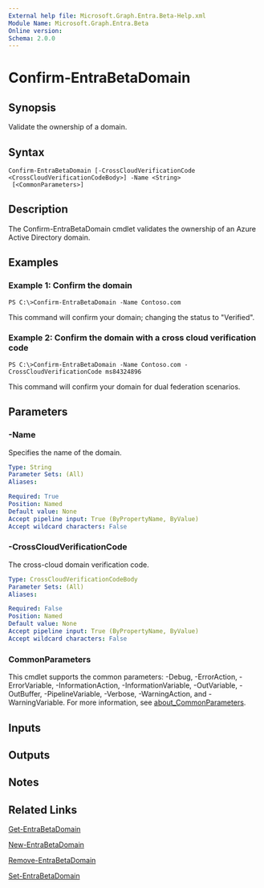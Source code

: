 ```yaml
---
External help file: Microsoft.Graph.Entra.Beta-Help.xml
Module Name: Microsoft.Graph.Entra.Beta
Online version:
Schema: 2.0.0
---
```


# Confirm-EntraBetaDomain

## Synopsis
Validate the ownership of a domain.

## Syntax

```
Confirm-EntraBetaDomain [-CrossCloudVerificationCode <CrossCloudVerificationCodeBody>] -Name <String>
 [<CommonParameters>]
```

## Description
The Confirm-EntraBetaDomain cmdlet validates the ownership of an Azure Active Directory domain.

## Examples

### Example 1: Confirm the domain
```
PS C:\>Confirm-EntraBetaDomain -Name Contoso.com
```

This command will confirm your domain; changing the status to "Verified".

### Example 2: Confirm the domain with a cross cloud verification code
```
PS C:\>Confirm-EntraBetaDomain -Name Contoso.com -CrossCloudVerificationCode ms84324896
```

This command will confirm your domain for dual federation scenarios.

## Parameters

### -Name
Specifies the name of the domain.

```yaml
Type: String
Parameter Sets: (All)
Aliases:

Required: True
Position: Named
Default value: None
Accept pipeline input: True (ByPropertyName, ByValue)
Accept wildcard characters: False
```

### -CrossCloudVerificationCode
The cross-cloud domain verification code.

```yaml
Type: CrossCloudVerificationCodeBody
Parameter Sets: (All)
Aliases:

Required: False
Position: Named
Default value: None
Accept pipeline input: True (ByPropertyName, ByValue)
Accept wildcard characters: False
```

### CommonParameters
This cmdlet supports the common parameters: -Debug, -ErrorAction, -ErrorVariable, -InformationAction, -InformationVariable, -OutVariable, -OutBuffer, -PipelineVariable, -Verbose, -WarningAction, and -WarningVariable. For more information, see [about_CommonParameters](https://go.microsoft.com/fwlink/?LinkID=113216).

## Inputs

## Outputs

## Notes

## Related Links

[Get-EntraBetaDomain]()

[New-EntraBetaDomain]()

[Remove-EntraBetaDomain]()

[Set-EntraBetaDomain]()

